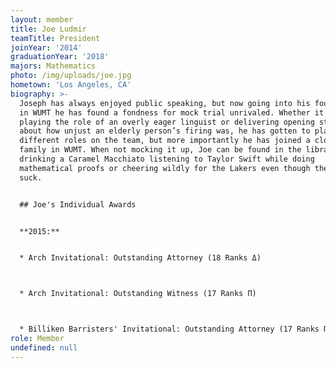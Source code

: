 ```yaml
---
layout: member
title: Joe Ludmir
teamTitle: President
joinYear: '2014'
graduationYear: '2018'
majors: Mathematics
photo: /img/uploads/joe.jpg
hometown: 'Los Angeles, CA'
biography: >-
  Joseph has always enjoyed public speaking, but now going into his fourth year
  in WUMT he has found a fondness for mock trial unrivaled. Whether it is
  playing the role of an overly eager linguist or delivering opening statements
  about how unjust an elderly person’s firing was, he has gotten to play tons of
  different roles on the team, but more importantly he has joined a close knit
  family in WUMT. When not mocking it up, Joe can be found in the library
  drinking a Caramel Macchiato listening to Taylor Swift while doing
  mathematical proofs or cheering wildly for the Lakers even though they kinda
  suck.


  ## Joe's Individual Awards


  **2015:**


  * Arch Invitational: Outstanding Attorney (18 Ranks Δ)



  * Arch Invitational: Outstanding Witness (17 Ranks Π)



  * Billiken Barristers' Invitational: Outstanding Attorney (17 Ranks Π)
role: Member
undefined: null
---
```





